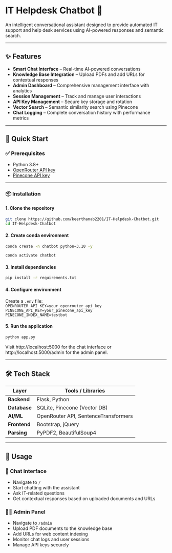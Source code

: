 # IT Helpdesk Chatbot 🤖  

An intelligent conversational assistant designed to provide automated IT support and help desk services using AI-powered responses and semantic search.

---

## ✨ Features

- **Smart Chat Interface** – Real-time AI-powered conversations  
- **Knowledge Base Integration** – Upload PDFs and add URLs for contextual responses  
- **Admin Dashboard** – Comprehensive management interface with analytics  
- **Session Management** – Track and manage user interactions  
- **API Key Management** – Secure key storage and rotation  
- **Vector Search** – Semantic similarity search using Pinecone  
- **Chat Logging** – Complete conversation history with performance metrics  

---

## 🚀 Quick Start

### ✅ Prerequisites

- Python 3.8+  
- [OpenRouter API key](https://openrouter.ai)  
- [Pinecone API key](https://www.pinecone.io)  

---

### 📦 Installation

#### 1. Clone the repository

```bash
git clone https://github.com/keerthanab2201/IT-Helpdesk-Chatbot.git
cd IT-Helpdesk-Chatbot
```
#### 2. Create conda environment

```bash
conda create -n chatbot python=3.10 -y
```
```bash
conda activate chatbot
```
#### 3. Install dependencies

```bash
pip install -r requirements.txt
```
#### 4. Configure environment  
Create a `.env` file:<br>
`OPENROUTER_API_KEY=your_openrouter_api_key`<br>
`PINECONE_API_KEY=your_pinecone_api_key`<br>
`PINECONE_INDEX_NAME=testbot`

#### 5. Run the application

```bash
python app.py
```
Visit http://localhost:5000 for the chat interface or http://localhost:5000/admin for the admin panel.

---

## 🛠️ Tech Stack

| Layer       | Tools / Libraries                    |
|-------------|--------------------------------------|
| **Backend** | Flask, Python                        |
| **Database**| SQLite, Pinecone (Vector DB)         |
| **AI/ML**   | OpenRouter API, SentenceTransformers |
| **Frontend**| Bootstrap, jQuery                    |
| **Parsing** | PyPDF2, BeautifulSoup4               |

---

## 🔧 Usage

### 💬 Chat Interface

- Navigate to `/`  
- Start chatting with the assistant  
- Ask IT-related questions  
- Get contextual responses based on uploaded documents and URLs  

### 🧑‍💼 Admin Panel

- Navigate to `/admin`  
- Upload PDF documents to the knowledge base  
- Add URLs for web content indexing  
- Monitor chat logs and user sessions  
- Manage API keys securely
